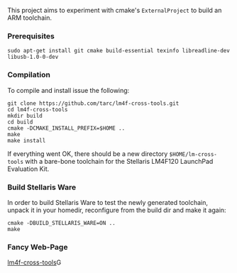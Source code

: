 This project aims to experiment with cmake's `ExternalProject` to build an ARM toolchain.

### Prerequisites

    sudo apt-get install git cmake build-essential texinfo libreadline-dev libusb-1.0-0-dev

### Compilation

To compile and install issue the following:

    git clone https://github.com/tarc/lm4f-cross-tools.git
    cd lm4f-cross-tools
    mkdir build
    cd build
    cmake -DCMAKE_INSTALL_PREFIX=$HOME ..
    make
    make install

If everything went OK, there should be a new directory `$HOME/lm-cross-tools` with a bare-bone toolchain for the Stellaris LM4F120 LaunchPad Evaluation Kit.

### Build Stellaris Ware

In order to build Stellaris Ware to test the newly generated toolchain, unpack it in your homedir, reconfigure from the build dir and make it again:

    cmake -DBUILD_STELLARIS_WARE=ON ..
    make

### Fancy Web-Page

[lm4f-cross-tools](https://tarc.github.io/lm4f-cross-tools "ml4f-cross-tools page")G
